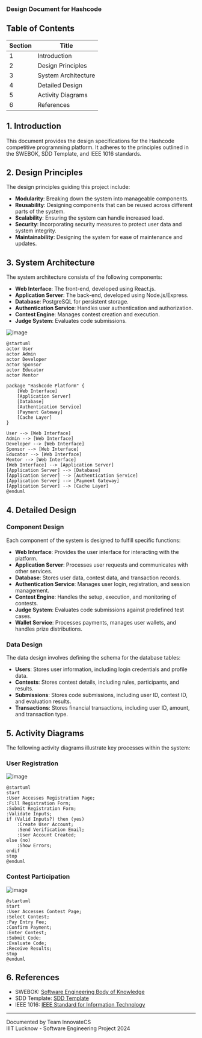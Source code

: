 ### Design Document for Hashcode

## Table of Contents
| Section | Title |
| ------- | ----- |
| 1 | Introduction |
| 2 | Design Principles |
| 3 | System Architecture |
| 4 | Detailed Design |
| 5 | Activity Diagrams |
| 6 | References |

## 1. Introduction
This document provides the design specifications for the Hashcode competitive programming platform. It adheres to the principles outlined in the SWEBOK, SDD Template, and IEEE 1016 standards.

## 2. Design Principles
The design principles guiding this project include:
- **Modularity**: Breaking down the system into manageable components.
- **Reusability**: Designing components that can be reused across different parts of the system.
- **Scalability**: Ensuring the system can handle increased load.
- **Security**: Incorporating security measures to protect user data and system integrity.
- **Maintainability**: Designing the system for ease of maintenance and updates.

## 3. System Architecture
The system architecture consists of the following components:
- **Web Interface**: The front-end, developed using React.js.
- **Application Server**: The back-end, developed using Node.js/Express.
- **Database**: PostgreSQL for persistent storage.
- **Authentication Service**: Handles user authentication and authorization.
- **Contest Engine**: Manages contest creation and execution.
- **Judge System**: Evaluates code submissions.

![image](https://github.com/user-attachments/assets/1281457c-f7cc-4554-9637-e9abcfa70fc4)

```plantuml
@startuml
actor User
actor Admin
actor Developer
actor Sponsor
actor Educator
actor Mentor

package "Hashcode Platform" {
    [Web Interface]
    [Application Server]
    [Database]
    [Authentication Service]
    [Payment Gateway]
    [Cache Layer]
}

User --> [Web Interface]
Admin --> [Web Interface]
Developer --> [Web Interface]
Sponsor --> [Web Interface]
Educator --> [Web Interface]
Mentor --> [Web Interface]
[Web Interface] --> [Application Server]
[Application Server] --> [Database]
[Application Server] --> [Authentication Service]
[Application Server] --> [Payment Gateway]
[Application Server] --> [Cache Layer]
@enduml
```

## 4. Detailed Design

### Component Design
Each component of the system is designed to fulfill specific functions:

- **Web Interface**: Provides the user interface for interacting with the platform.
- **Application Server**: Processes user requests and communicates with other services.
- **Database**: Stores user data, contest data, and transaction records.
- **Authentication Service**: Manages user login, registration, and session management.
- **Contest Engine**: Handles the setup, execution, and monitoring of contests.
- **Judge System**: Evaluates code submissions against predefined test cases.
- **Wallet Service**: Processes payments, manages user wallets, and handles prize distributions.

### Data Design
The data design involves defining the schema for the database tables:
- **Users**: Stores user information, including login credentials and profile data.
- **Contests**: Stores contest details, including rules, participants, and results.
- **Submissions**: Stores code submissions, including user ID, contest ID, and evaluation results.
- **Transactions**: Stores financial transactions, including user ID, amount, and transaction type.

## 5. Activity Diagrams
The following activity diagrams illustrate key processes within the system:

### User Registration
![image](https://github.com/user-attachments/assets/705642a5-2ded-406a-bc07-b9c40dcef319)

```plantuml
@startuml
start
:User Accesses Registration Page;
:Fill Registration Form;
:Submit Registration Form;
:Validate Inputs;
if (Valid Inputs?) then (yes)
    :Create User Account;
    :Send Verification Email;
    :User Account Created;
else (no)
    :Show Errors;
endif
stop
@enduml
```

### Contest Participation
![image](https://github.com/user-attachments/assets/36066a0f-a47f-40ee-82d3-caf188c2ee13)

```plantuml
@startuml
start
:User Accesses Contest Page;
:Select Contest;
:Pay Entry Fee;
:Confirm Payment;
:Enter Contest;
:Submit Code;
:Evaluate Code;
:Receive Results;
stop
@enduml
```

## 6. References
- SWEBOK: [Software Engineering Body of Knowledge](https://www.computer.org/education/bodies-of-knowledge/software-engineering/v4)
- SDD Template: [SDD Template](https://wildart.github.io/MISG5020/standards/SDD_Template.pdf)
- IEEE 1016: [IEEE Standard for Information Technology](https://standards.ieee.org/ieee/1016/4502/)

---

Documented by Team InnovateCS  
IIIT Lucknow - Software Engineering Project 2024

